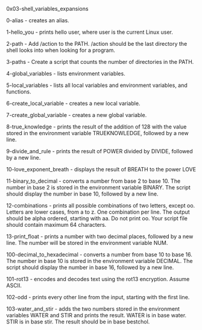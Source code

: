 0x03-shell_variables_expansions

0-alias - creates an alias.

1-hello_you - prints hello user, where user is the current Linux user.

2-path - Add /action to the PATH. /action should be the last directory the shell looks into when looking for a program.

3-paths - Create a script that counts the number of directories in the PATH.

4-global_variables - lists environment variables.

5-local_variables - lists all local variables and environment variables, and functions.

6-create_local_variable - creates a new local variable.

7-create_global_variable - creates a new global variable.

8-true_knowledge - prints the result of the addition of 128 with the value stored in the environment variable TRUEKNOWLEDGE, followed by a new line.

9-divide_and_rule - prints the result of POWER divided by DIVIDE, followed by a new line.

10-love_exponent_breath - displays the result of BREATH to the power LOVE

11-binary_to_decimal - converts a number from base 2 to base 10. The number in base 2 is stored in the environment variable BINARY. The script should display the number in base 10, followed by a new line.

12-combinations -  prints all possible combinations of two letters, except oo. Letters are lower cases, from a to z. One combination per line. The output should be alpha ordered, starting with aa. Do not print oo. Your script file should contain maximum 64 characters.

13-print_float - prints a number with two decimal places, followed by a new line. The number will be stored in the environment variable NUM.

100-decimal_to_hexadecimal - converts a number from base 10 to base 16. The number in base 10 is stored in the environment variable DECIMAL. The script should display the number in base 16, followed by a new line.

101-rot13 - encodes and decodes text using the rot13 encryption. Assume ASCII.

102-odd - prints every other line from the input, starting with the first line.

103-water_and_stir - adds the two numbers stored in the environment variables WATER and STIR and prints the result. WATER is in base water. STIR is in base stir. The result should be in base bestchol.